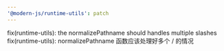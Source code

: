 ```yaml
---
'@modern-js/runtime-utils': patch
---
```


fix(runtime-utils): the normalizePathname should handles multiple slashes
fix(runtime-utils): normalizePathname 函数应该处理好多个 / 的情况

